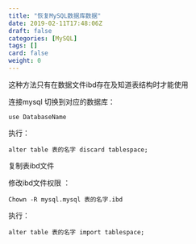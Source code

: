 ```yaml
---
title: "恢复MySQL数据库数据"
date: 2019-02-11T17:48:06Z
draft: false
categories: [MySQL]
tags: []
card: false
weight: 0
---
```


这种方法只有在数据文件ibd存在及知道表结构时才能使用

<!--more-->

连接mysql 切换到对应的数据库：

`use DatabaseName`

执行：

`alter table 表的名字 discard tablespace;`

复制表ibd文件

修改ibd文件权限 ：

`Chown -R mysql.mysql 表的名字.ibd`

执行：

`alter table 表的名字 import tablespace;`


